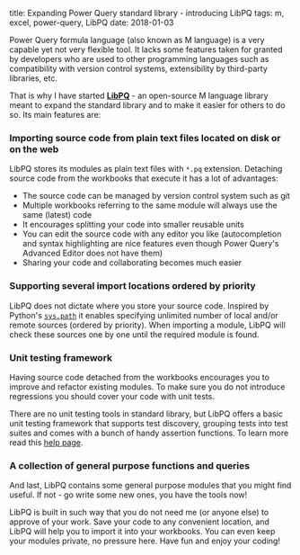 title: Expanding Power Query standard library - introducing LibPQ
tags: m, excel, power-query, LibPQ
date: 2018-01-03

Power Query formula language (also known as M language) is a very capable yet
not very flexible tool. It lacks some features taken for granted by developers
who are used to other programming languages such as compatibility with version
control systems, extensibility by third-party libraries, etc.

That is why I have started **[LibPQ]** - an open-source M language library
meant to expand the standard library and to make it easier for others to do so.
Its main features are:

### Importing source code from plain text files located on disk or on the web

LibPQ stores its modules as plain text files with `*.pq` extension.  Detaching
source code from the workbooks that execute it has a lot of advantages:

- The source code can be managed by version control system such as git
- Multiple workbooks referring to the same module will always use the same
  (latest) code
- It encourages splitting your code into smaller reusable units
- You can edit the source code with any editor you like (autocompletion and
  syntax highlighting are nice features even though Power Query's Advanced
  Editor does not have them)
- Sharing your code and collaborating becomes much easier

### Supporting several import locations ordered by priority

LibPQ does not dictate where you store your source code. Inspired by Python's
[`sys.path`][sys.path] it enables specifying unlimited number of local and/or
remote sources (ordered by priority). When importing a module, LibPQ will check
these sources one by one until the required module is found.

### Unit testing framework

Having source code detached from the workbooks encourages you to improve and
refactor existing modules. To make sure you do not introduce regressions you
should cover your code with unit tests.

There are no unit testing tools in standard library, but LibPQ offers a basic
unit testing framework that supports test discovery, grouping tests into test
suites and comes with a bunch of handy assertion functions. To learn more read
this [help page][UnitTest].

### A collection of general purpose functions and queries

And last, LibPQ contains some general purpose modules that you might find
useful. If not - go write some new ones, you have the tools now!

LibPQ is built in such way that you do not need me (or anyone else) to approve
of your work.  Save your code to any convenient location, and LibPQ will help
you to import it into your workbooks. You can even keep your modules private,
no pressure here. Have fun and enjoy your coding!

[LibPQ]: https://libpq.ml
[UnitTest]: https://libpq.ml/Docs/UnitTesting/
[sys.path]: https://docs.python.org/3/library/sys.html#sys.path
